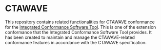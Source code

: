 # CTAWAVE

This repository contains related functionalities for CTAWAVE conformance for the [Integrated Conformance Software Tool](https://github.com/Dash-Industry-Forum/IntegratedConformance). This is one of the extension conformance that the Integrated Conformance Software Tool provides. It has been created to maintain and manage the CTAWAVE-related conformance features in accordance with the CTAWAVE specification.
